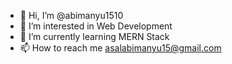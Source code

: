 - 👋 Hi, I’m @abimanyu1510
- 👀 I’m interested in Web Development
- 🌱 I’m currently learning MERN Stack
- 📫 How to reach me asalabimanyu15@gmail.com

<!---
abimanyu1510/abimanyu1510 is a ✨ special ✨ repository because its `README.md` (this file) appears on your GitHub profile.
You can click the Preview link to take a look at your changes.
--->
